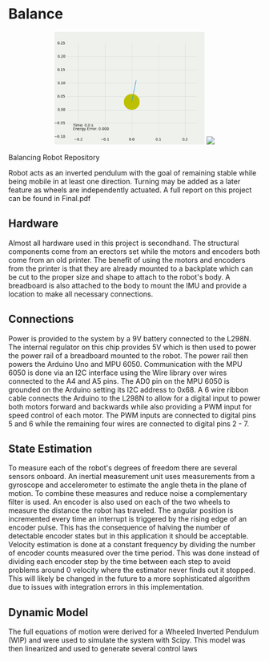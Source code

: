 # Balance
<p align="center">
  <img src="./Dynamic Models/Images/Unforced Dynamics.gif" width="300" />
  <img src="./Controller Design/SISO/Direct Feedback/DirectFeedback(k = 0,4).gif" width="300" />
</p>

Balancing Robot Repository

Robot acts as an inverted pendulum with the goal of remaining stable while being mobile in at least one direction. Turning may be added as a later feature as wheels are independently actuated. A full report on this project can be found in Final.pdf

## Hardware
Almost all hardware used in this project is secondhand. The structural components come from an erectors set while the motors and encoders both come from an old printer. The benefit of using the motors and encoders from the printer is that they are already mounted to a backplate which can be cut to the proper size and shape to attach to the robot's body. A breadboard is also attached to the body to mount the IMU and provide a location to make all necessary connections.

## Connections
Power is provided to the system by a 9V battery connected to the L298N. The internal regulator on this chip provides 5V which is then used to power the power rail of a breadboard mounted to the robot. The power rail then powers the Arduino Uno and MPU 6050. Communication with the MPU 6050 is done via an I2C interface using the Wire library over wires connected to the A4 and A5 pins. The AD0 pin on the MPU 6050 is grounded on the Arduino setting its I2C address to 0x68. A 6 wire ribbon cable connects the Arduino to the L298N to allow for a digital input to power both motors forward and backwards while also providing a PWM input for speed control of each motor. The PWM inputs are connected to digital pins 5 and 6 while the remaining four wires are connected to digital pins 2 - 7.

## State Estimation
To measure each of the robot's degrees of freedom there are several sensors onboard. An inertial measurement unit uses measurements from a gyroscope and accelerometer to estimate the angle theta in the plane of motion. To combine these measures and reduce noise a complementary filter is used. An encoder is also used on each of the two wheels to measure the distance the robot has traveled. The angular position is incremented every time an interrupt is triggered by the rising edge of an encoder pulse. This has the consequence of halving the number of detectable encoder states but in this application it should be acceptable. Velocity estimation is done at a constant frequency by dividing the number of encoder counts measured over the time period. This was done instead of dividing each encoder step by the time between each step to avoid problems around 0 velocity where the estimator never finds out it stopped. This will likely be changed in the future to a more sophisticated algorithm due to issues with integration errors in this implementation.

## Dynamic Model
The full equations of motion were derived for a Wheeled Inverted Pendulum (WIP) and were used to simulate the system with Scipy. This model was then linearized and used to generate several control laws
